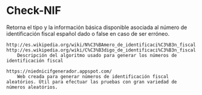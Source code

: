 # Check-NIF

Retorna el tipo y la información básica disponible asociada al
número de identificación fiscal español dado o false en caso de ser erróneo.

    http://es.wikipedia.org/wiki/N%C3%BAmero_de_identificaci%C3%B3n_fiscal
    http://es.wikipedia.org/wiki/C%C3%B3digo_de_identificaci%C3%B3n_fiscal
        Descripción del algoritmo usado para generar los números de identificación fiscal

    https://niednicifgenerador.appspot.com/
        Web creada para generar números de identificación fiscal aleatórios. Útil para efectuar las pruebas con gran variedad de números aleatórios.
